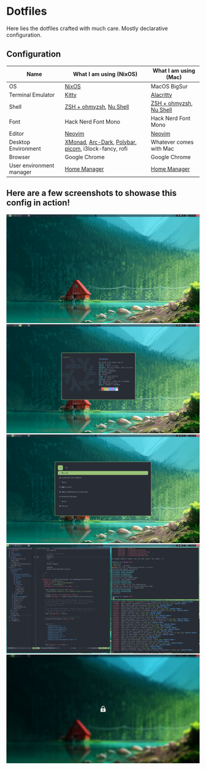 # Dotfiles

Here lies the dotfiles crafted with much care. Mostly declarative configuration.

## Configuration

| Name                     | What I am using (NixOS)                                                                                                                                                                       | What I am using (Mac)                                                   |
|--------------------------|-----------------------------------------------------------------------------------------------------------------------------------------------------------------------------------------------|-------------------------------------------------------------------------|
| OS                       | [NixOS](https://nixos.org/)                                                                                                                                                                   | MacOS BigSur                                                            |
| Terminal Emulator        | [Kitty](https://sw.kovidgoyal.net/kitty/)                                                                                                                                                     | [Alacritty]()                                                           |
| Shell                    | [ZSH + ohmyzsh](https://ohmyz.sh/), [Nu Shell](https://www.nushell.sh/)                                                                                                                       | [ZSH + ohmyzsh](https://ohmyz.sh/), [Nu Shell](https://www.nushell.sh/) |
| Font                     | Hack Nerd Font Mono                                                                                                                                                                           | Hack Nerd Font Mono                                                     |
| Editor                   | [Neovim](https://neovim.io/)                                                                                                                                                                  | [Neovim](https://neovim.io/)                                            |
| Desktop Environment      | [XMonad](https://xmonad.org/), [Arc-Dark](https://github.com/horst3180/arc-theme), [Polybar](https://github.com/polybar/polybar), [picom](https://github.com/yshui/picom), i3lock-fancy, rofi | Whatever comes with Mac                                                 |
| Browser                  | Google Chrome                                                                                                                                                                                 | Google Chrome                                                           |
| User environment manager | [Home Manager](https://github.com/nix-community/home-manager)                                                                                                                                 | [Home Manager](https://github.com/nix-community/home-manager)           |


## Here are a few screenshots to showase this config in action!
![Wall](./screenshots/wallpaper.png?raw=true "Wallpaper")
![Sysinfo](./screenshots/sysinfo.png?raw=true "System Info")
![App Launcher](./screenshots/rofi-search.png?raw=true "App Launcher")
![Ricing](./screenshots/vim-nix-config-edit.png?raw=true "Ricing in progress")
![Locked](./screenshots/locked.png?raw=true "Locked")
